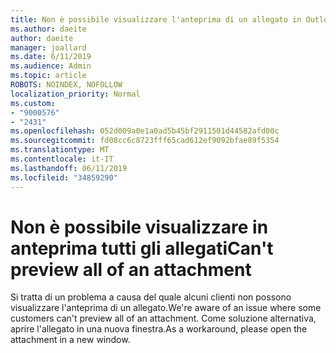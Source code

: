 ```yaml
---
title: Non è possibile visualizzare l'anteprima di un allegato in Outlook.com
ms.author: daeite
author: daeite
manager: joallard
ms.date: 6/11/2019
ms.audience: Admin
ms.topic: article
ROBOTS: NOINDEX, NOFOLLOW
localization_priority: Normal
ms.custom:
- "9000576"
- "2431"
ms.openlocfilehash: 052d009a0e1a0ad5b45bf2911501d44582afd00c
ms.sourcegitcommit: fd08cc6c8723fff65cad612ef9092bfae89f5354
ms.translationtype: MT
ms.contentlocale: it-IT
ms.lasthandoff: 06/11/2019
ms.locfileid: "34859290"
---
```

# <a name="cant-preview-all-of-an-attachment"></a><span data-ttu-id="3ed9a-102">Non è possibile visualizzare in anteprima tutti gli allegati</span><span class="sxs-lookup"><span data-stu-id="3ed9a-102">Can't preview all of an attachment</span></span>

<span data-ttu-id="3ed9a-103">Si tratta di un problema a causa del quale alcuni clienti non possono visualizzare l'anteprima di un allegato.</span><span class="sxs-lookup"><span data-stu-id="3ed9a-103">We're aware of an issue where some customers can't preview all of an attachment.</span></span> <span data-ttu-id="3ed9a-104">Come soluzione alternativa, aprire l'allegato in una nuova finestra.</span><span class="sxs-lookup"><span data-stu-id="3ed9a-104">As a workaround, please open the attachment in a new window.</span></span>